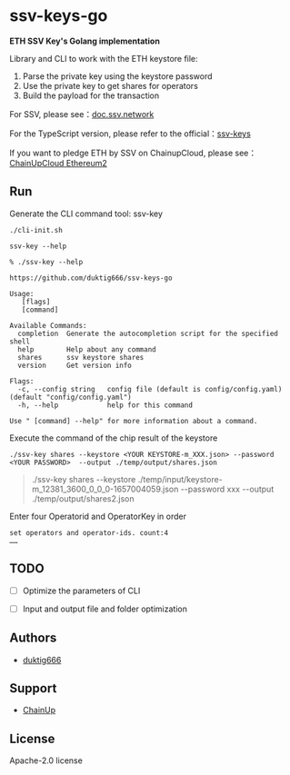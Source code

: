 # ssv-keys-go
**ETH SSV Key's Golang implementation**



Library and CLI to work with the ETH keystore file:

1. Parse the private key using the keystore password
2. Use the private key to get shares for operators
3. Build the payload for the transaction



For SSV, please see：[doc.ssv.network](https://docs.ssv.network/learn/introduction)

For the TypeScript version, please refer to the official：[ssv-keys](https://github.com/bloxapp/ssv-keys)

If you want to pledge ETH by SSV on ChainupCloud, please see：[ChainUpCloud Ethereum2](https://cloud.chainup.com/app/eth2.0)



## Run

Generate the CLI command tool: ssv-key

```shell
./cli-init.sh
```



`ssv-key --help`

```shell
% ./ssv-key --help

https://github.com/duktig666/ssv-keys-go

Usage:
   [flags]
   [command]

Available Commands:
  completion  Generate the autocompletion script for the specified shell
  help        Help about any command
  shares      ssv keystore shares
  version     Get version info

Flags:
  -c, --config string   config file (default is config/config.yaml) (default "config/config.yaml")
  -h, --help            help for this command

Use " [command] --help" for more information about a command.
```



Execute the command of the chip result of the keystore

```shell
./ssv-key shares --keystore <YOUR KEYSTORE-m_XXX.json> --password <YOUR PASSWORD>  --output ./temp/output/shares.json
```

> ./ssv-key shares --keystore ./temp/input/keystore-m_12381_3600_0_0_0-1657004059.json --password xxx  --output ./temp/output/shares2.json



Enter four Operatorid and OperatorKey in order

```shell
set operators and operator-ids. count:4
……
```



## TODO

- [ ] Optimize the parameters of CLI
- [ ] Input and output file and folder optimization



## Authors

- [duktig666](https://github.com/duktig666)



## Support

- [ChainUp](https://www.chainup.com/)



## License

Apache-2.0 license